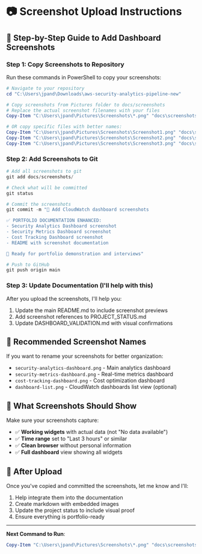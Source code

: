 # 📷 Screenshot Upload Instructions

## 🎯 **Step-by-Step Guide to Add Dashboard Screenshots**

### **Step 1: Copy Screenshots to Repository**

Run these commands in PowerShell to copy your screenshots:

```powershell
# Navigate to your repository
cd "C:\Users\jpand\Downloads\aws-security-analytics-pipeline-new"

# Copy screenshots from Pictures folder to docs/screenshots
# Replace the actual screenshot filenames with your files
Copy-Item "C:\Users\jpand\Pictures\Screenshots\*.png" "docs\screenshots\"

# OR copy specific files with better names:
Copy-Item "C:\Users\jpand\Pictures\Screenshots\Screenshot1.png" "docs\screenshots\security-analytics-dashboard.png"
Copy-Item "C:\Users\jpand\Pictures\Screenshots\Screenshot2.png" "docs\screenshots\security-metrics-dashboard.png"
Copy-Item "C:\Users\jpand\Pictures\Screenshots\Screenshot3.png" "docs\screenshots\cost-tracking-dashboard.png"
```

### **Step 2: Add Screenshots to Git**

```powershell
# Add all screenshots to git
git add docs/screenshots/

# Check what will be committed
git status

# Commit the screenshots
git commit -m "📸 Add CloudWatch dashboard screenshots

✅ PORTFOLIO DOCUMENTATION ENHANCED:
- Security Analytics Dashboard screenshot
- Security Metrics Dashboard screenshot  
- Cost Tracking Dashboard screenshot
- README with screenshot documentation

🎯 Ready for portfolio demonstration and interviews"

# Push to GitHub
git push origin main
```

### **Step 3: Update Documentation (I'll help with this)**

After you upload the screenshots, I'll help you:
1. Update the main README.md to include screenshot previews
2. Add screenshot references to PROJECT_STATUS.md
3. Update DASHBOARD_VALIDATION.md with visual confirmations

## 📝 **Recommended Screenshot Names**

If you want to rename your screenshots for better organization:

- `security-analytics-dashboard.png` - Main analytics dashboard
- `security-metrics-dashboard.png` - Real-time metrics dashboard
- `cost-tracking-dashboard.png` - Cost optimization dashboard
- `dashboard-list.png` - CloudWatch dashboards list view (optional)

## 🎯 **What Screenshots Should Show**

Make sure your screenshots capture:
- ✅ **Working widgets** with actual data (not "No data available")
- ✅ **Time range** set to "Last 3 hours" or similar
- ✅ **Clean browser** without personal information
- ✅ **Full dashboard** view showing all widgets

## 🚀 **After Upload**

Once you've copied and committed the screenshots, let me know and I'll:
1. Help integrate them into the documentation
2. Create markdown with embedded images
3. Update the project status to include visual proof
4. Ensure everything is portfolio-ready

---

**Next Command to Run**: 
```powershell
Copy-Item "C:\Users\jpand\Pictures\Screenshots\*.png" "docs\screenshots\"
```
